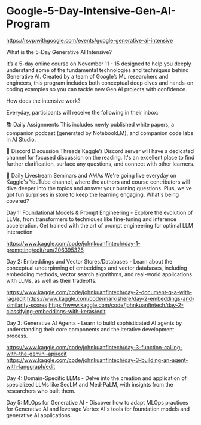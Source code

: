 # Google-5-Day-Intensive-Gen-AI-Program

https://rsvp.withgoogle.com/events/google-generative-ai-intensive

What is the 5-Day Generative AI Intensive?

It’s a 5-day online course on November 11 - 15 designed to help you deeply understand some of the fundamental technologies and techniques behind Generative AI. Created by a team of Google’s ML researchers and engineers, this program includes both conceptual deep dives and hands-on coding examples so you can tackle new Gen AI projects with confidence.

How does the intensive work?

Everyday, participants will receive the following in their inbox:

📚 Daily Assignments
This includes newly published white papers, a companion podcast (generated by NotebookLM), and companion code labs in AI Studio.

💬 Discord Discussion Threads
Kaggle’s Discord server will have a dedicated channel for focused discussion on the reading. It's an excellent place to find further clarification, surface any questions, and connect with other learners.

🎥 Daily Livestream Seminars and AMAs
We're going live everyday on Kaggle's YouTube channel, where the authors and course contributors will dive deeper into the topics and answer your burning questions. Plus, we've got fun surprises in store to keep the learning engaging.
What's being covered?

Day 1: Foundational Models & Prompt Engineering - Explore the evolution of LLMs, from transformers to techniques like fine-tuning and inference acceleration. Get trained with the art of prompt engineering for optimal LLM interaction.

https://www.kaggle.com/code/johnkuanfintech/day-1-prompting/edit/run/206395326

Day 2: Embeddings and Vector Stores/Databases - Learn about the conceptual underpinning of embeddings and vector databases, including embedding methods, vector search algorithms, and real-world applications with LLMs, as well as their tradeoffs.

https://www.kaggle.com/code/johnkuanfintech/day-2-document-q-a-with-rag/edit
https://www.kaggle.com/code/markishere/day-2-embeddings-and-similarity-scores
https://www.kaggle.com/code/johnkuanfintech/day-2-classifying-embeddings-with-keras/edit

Day 3: Generative AI Agents - Learn to build sophisticated AI agents by understanding their core components and the iterative development process.

https://www.kaggle.com/code/johnkuanfintech/day-3-function-calling-with-the-gemini-api/edit
https://www.kaggle.com/code/johnkuanfintech/day-3-building-an-agent-with-langgraph/edit

Day 4: Domain-Specific LLMs - Delve into the creation and application of specialized LLMs like SecLM and Med-PaLM, with insights from the researchers who built them.

Day 5: MLOps for Generative AI - Discover how to adapt MLOps practices for Generative AI and leverage Vertex AI's tools for foundation models and generative AI applications.
